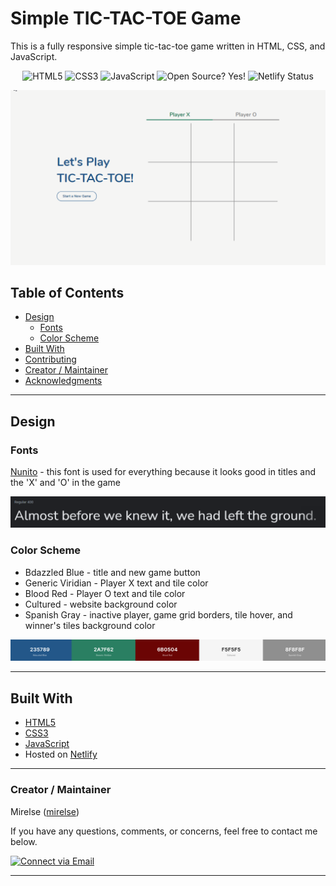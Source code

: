 # Simple TIC-TAC-TOE Game

This is a fully responsive simple tic-tac-toe game written in HTML, CSS, and JavaScript.


<p align="center">
    <img alt="HTML5" src="https://img.shields.io/badge/-HTML5-E44D26?style=flat&logo=html5&logoColor=white"/>
    <img alt="CSS3" src="https://img.shields.io/badge/-CSS3-2965f1?style=flat&logo=css3&logoColor=white"/>
    <img alt="JavaScript" src="https://img.shields.io/badge/-JavaScript-F0DB4F?style=flat&logo=javascript&logoColor=white"/>
    <img alt="Open Source? Yes!" src="https://badgen.net/badge/Open%20Source%20%3F/Yes%21/blue?icon=github"/>
    <img alt="Netlify Status" src="https://api.netlify.com/api/v1/badges/bc81f897-872e-4989-99ee-216a3b02569b/deploy-status"/>

</p>

<p align="center">
    <img alt="Screenshot" src="./img/preview.gif" width="700px">
</p>

## Table of Contents

- [Design](#design)
  - [Fonts](#fonts)
  - [Color Scheme](#color-scheme)
- [Built With](#built-with)
- [Contributing](#contributing)
- [Creator / Maintainer](#creator--maintainer)
- [Acknowledgments](#acknowledgments)

---

## Design

### Fonts

[Nunito](https://fonts.google.com/specimen/Nunito) - this font is used for everything because it looks good in titles and the 'X' and 'O' in the game

<img alt="Font Example Screenshot" src="./img/nunito.png">

### Color Scheme

- Bdazzled Blue - title and new game button
- Generic Viridian - Player X text and tile color
- Blood Red - Player O text and tile color
- Cultured - website background color
- Spanish Gray - inactive player, game grid borders, tile hover, and winner's tiles background color

<a href="https://coolors.co/235789-2a7f62-6b0504-f5f5f5-8f8f8f"><img alt="Color Palette Screenshot" src="./img/palette.png"></a>

---

## Built With

- [HTML5](https://www.w3schools.com/html/)
- [CSS3](https://www.w3schools.com/css/)
- [JavaScript](https://www.w3schools.com/js/DEFAULT.asp)
- Hosted on [Netlify](https://www.netlify.com/)

---

### Creator / Maintainer

Mirelse ([mirelse](https://github.com/mirelse))

If you have any questions, comments, or concerns, feel free to contact me below.

<p align="left">
  <a href="mailto:mir.else17@gmail.com"> 
    <img alt="Connect via Email" src="https://img.shields.io/badge/Gmail-c14438?style=flat&logo=Gmail&logoColor=white" />
  </a>
</p>
 
---
